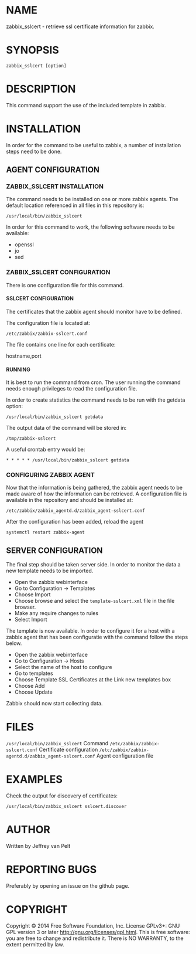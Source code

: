 # NAME

zabbix_sslcert - retrieve ssl certificate information for zabbix.

# SYNOPSIS

`zabbix_sslcert [option]`

# DESCRIPTION

This command support the use of the included template in zabbix.

# INSTALLATION

In order for the command to be useful to zabbix, a number of installation steps
need to be done.

## AGENT CONFIGURATION

### ZABBIX_SSLCERT INSTALLATION

The command needs to be installed on one or more zabbix agents. The default location
referenced in all files in this repository is:

`/usr/local/bin/zabbix_sslcert`

In order for this command to work, the following software needs to be available:

* openssl
* jo
* sed

### ZABBIX_SSLCERT CONFIGURATION

There is one configuration file for this command.

#### SSLCERT CONFIGURATION

The certificates that the zabbix agent should monitor have to be defined.

The configuration file is located at:

`/etc/zabbix/zabbix-sslcert.conf`

The file contains one line for each certificate:

hostname,port

#### RUNNING

It is best to run the command from cron. The user running the command needs enough
privileges to read the configuration file.

In order to create statistics the command needs to be run with the getdata option:

`/usr/local/bin/zabbix_sslcert getdata`

The output data of the command will be stored in:

`/tmp/zabbix-sslcert`

A useful crontab entry would be:

`* * * * * /usr/local/bin/zabbix_sslcert getdata`

### CONFIGURING ZABBIX AGENT

Now that the information is being gathered, the zabbix agent needs to be made aware
of how the information can be retrieved. A configuration file is available in the
repository and should be installed at:

`/etc/zabbix/zabbix_agentd.d/zabbix_agent-sslcert.conf`

After the configuration has been added, reload the agent

`systemctl restart zabbix-agent`

## SERVER CONFIGURATION

The final step should be taken server side. In order to monitor the data a new
template needs to be imported.

* Open the zabbix webinterface
* Go to Configuration -> Templates
* Choose Import
* Choose browse and select the `template-sslcert.xml` file in the file browser.
* Make any require changes to rules
* Select Import

The template is now available. In order to configure it for a host with a zabbix
agent that has been configuratie with the command follow the steps below.

* Open the zabbix webinterface
* Go to Configuration -> Hosts
* Select the name of the host to configure
* Go to templates
* Choose Template SSL Certificates at the Link new templates box
* Choose Add
* Choose Update

Zabbix should now start collecting data.

# FILES

`/usr/local/bin/zabbix_sslcert` Command
`/etc/zabbix/zabbix-sslcert.conf` Certificate configuration
`/etc/zabbix/zabbix-agentd.d/zabbix_agent-sslcert.conf` Agent configuration file

# EXAMPLES

Check the output for discovery of certificates:

`/usr/local/bin/zabbix_sslcert sslcert.discover`

# AUTHOR

Written by Jeffrey van Pelt

# REPORTING BUGS

Preferably by opening an issue on the github page.

# COPYRIGHT

Copyright  ©  2014  Free Software Foundation, Inc.  License GPLv3+: GNU
GPL version 3 or later <http://gnu.org/licenses/gpl.html>.
This is free software: you are free  to  change  and  redistribute  it.
There is NO WARRANTY, to the extent permitted by law.
